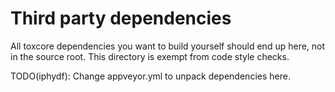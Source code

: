 # Third party dependencies

All toxcore dependencies you want to build yourself should end up here, not in
the source root. This directory is exempt from code style checks.

TODO(iphydf): Change appveyor.yml to unpack dependencies here.
